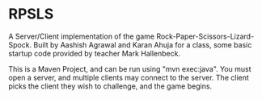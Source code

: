 # RPSLS
A Server/Client implementation of the game Rock-Paper-Scissors-Lizard-Spock.
Built by Aashish Agrawal and Karan Ahuja for a class, some basic startup code provided by teacher Mark Hallenbeck.

This is a Maven Project, and can be run using "mvn exec:java".
You must open a server, and multiple clients may connect to the server.
The client picks the client they wish to challenge, and the game begins.
